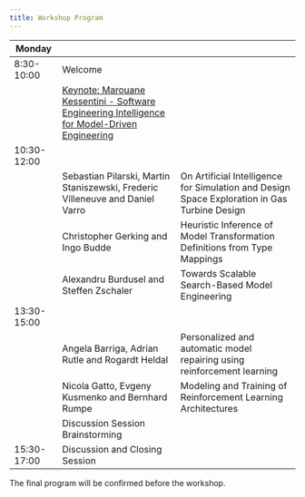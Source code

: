 ```yaml
---
title: Workshop Program
---
```


| Monday       |                                                                               |                                                                                              |
|--------------|-------------------------------------------------------------------------------|----------------------------------------------------------------------------------------------|
| 8:30-10:00   | Welcome                                                                       |                                                                                              |
|              | [Keynote: Marouane Kessentini - Software Engineering Intelligence for Model-Driven Engineering](/keynote)                                          |                                                                                              |
|  10:30-12:00 |                                                                               |                                                                                              |
|              | Sebastian Pilarski, Martin Staniszewski, Frederic Villeneuve and Daniel Varro | On Artificial Intelligence for Simulation and Design Space Exploration in Gas Turbine Design |
|              | Christopher Gerking and Ingo Budde                                            | Heuristic Inference of Model Transformation Definitions from Type Mappings                   |
|              | Alexandru Burdusel and Steffen Zschaler                                       | Towards Scalable Search-Based Model Engineering                                              |
| 13:30-15:00  |                                                                               |                                                                                              |
|              | Angela Barriga, Adrian Rutle and Rogardt Heldal                               | Personalized and automatic model repairing using reinforcement learning                       |
|              | Nicola Gatto, Evgeny Kusmenko and Bernhard Rumpe                              | Modeling and Training of Reinforcement Learning Architectures                                |
|              | Discussion Session Brainstorming                                              |                                                                                              |
| 15:30-17:00  | Discussion and Closing Session                                                |                                                                                              |

The final program will be confirmed before the workshop.